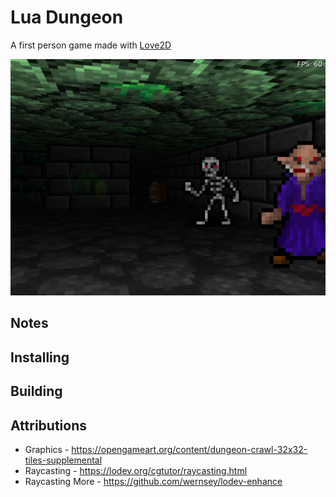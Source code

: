 # Lua Dungeon

A first person game made with [Love2D](https://love2d.org/)

![screen3](./docs/screen3.png)

## Notes

## Installing

## Building

## Attributions

- Graphics - https://opengameart.org/content/dungeon-crawl-32x32-tiles-supplemental
- Raycasting - https://lodev.org/cgtutor/raycasting.html
- Raycasting More - https://github.com/wernsey/lodev-enhance
